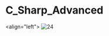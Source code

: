 # C_Sharp_Advanced
<align="left"> ![24](https://user-images.githubusercontent.com/43417474/51799125-ef4ead80-2236-11e9-9a57-dbc6d329d7fe.jpg)
